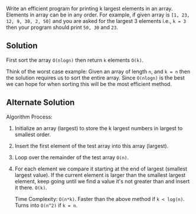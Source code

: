 Write an efficient program for printing k largest elements in an array. Elements in array can be in any order.
For example, if given array is `[1, 23, 12, 9, 30, 2, 50]` and you are asked for the largest 3 elements i.e., `k = 3` then your program should print `50, 30` and `23`.

## Solution
First sort the array `O(nlogn)` then return `k` elements `O(k)`.

Think of the worst case example: Given an array of length `n`, and `k = n`
then the solution requires us to sort the entire array. Since `O(nlogn)` is the best
we can hope for when sorting this will be the most efficient method.

## Alternate Solution

Algorithm Process:
  1. Initialize an array (largest) to store the k largest numbers in largest to smallest order.
  2. Insert the first element of the test array into this array (largest).
  3. Loop over the remainder of the test array `O(n)`.
  4. For each element we compare it starting at the end of largest (smallest largest value).
     If the current element is larger than the smallest largest element, keep going until we find
     a value it's not greater than and insert it there. `O(k)`.

     Time Complexity: `O(n*k)`.
     Faster than the above method if `k < log(n)`.
     Turns into `O(n^2)` if `k = n`.
